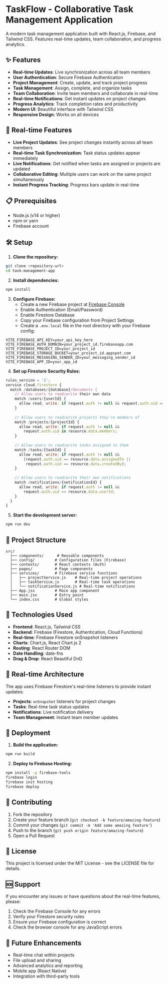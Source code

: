 # TaskFlow - Collaborative Task Management Application

A modern task management application built with React.js, Firebase, and Tailwind CSS. Features real-time updates, team collaboration, and progress analytics.

## ✨ Features

- **Real-time Updates**: Live synchronization across all team members
- **User Authentication**: Secure Firebase Authentication
- **Project Management**: Create, update, and track project progress
- **Task Management**: Assign, complete, and organize tasks
- **Team Collaboration**: Invite team members and collaborate in real-time
- **Real-time Notifications**: Get instant updates on project changes
- **Progress Analytics**: Track completion rates and productivity
- **Modern UI**: Beautiful interface with Tailwind CSS
- **Responsive Design**: Works on all devices

## 🚀 Real-time Features

- **Live Project Updates**: See project changes instantly across all team members
- **Real-time Task Synchronization**: Task status updates appear immediately
- **Live Notifications**: Get notified when tasks are assigned or projects are updated
- **Collaborative Editing**: Multiple users can work on the same project simultaneously
- **Instant Progress Tracking**: Progress bars update in real-time

## 📋 Prerequisites

- Node.js (v14 or higher)
- npm or yarn
- Firebase account

## 🛠️ Setup

1. **Clone the repository:**
```bash
git clone <repository-url>
cd task-management-app
```

2. **Install dependencies:**
```bash
npm install
```

3. **Configure Firebase:**
   - Create a new Firebase project at [Firebase Console](https://console.firebase.google.com)
   - Enable Authentication (Email/Password)
   - Enable Firestore Database
   - Copy your Firebase configuration from Project Settings
   - Create a `.env.local` file in the root directory with your Firebase config:

```env
VITE_FIREBASE_API_KEY=your_api_key_here
VITE_FIREBASE_AUTH_DOMAIN=your_project_id.firebaseapp.com
VITE_FIREBASE_PROJECT_ID=your_project_id
VITE_FIREBASE_STORAGE_BUCKET=your_project_id.appspot.com
VITE_FIREBASE_MESSAGING_SENDER_ID=your_messaging_sender_id
VITE_FIREBASE_APP_ID=your_app_id
```

4. **Set up Firestore Security Rules:**
```javascript
rules_version = '2';
service cloud.firestore {
  match /databases/{database}/documents {
    // Allow users to read/write their own data
    match /users/{userId} {
      allow read, write: if request.auth != null && request.auth.uid == userId;
    }
    
    // Allow users to read/write projects they're members of
    match /projects/{projectId} {
      allow read, write: if request.auth != null && 
        request.auth.uid in resource.data.members;
    }
    
    // Allow users to read/write tasks assigned to them
    match /tasks/{taskId} {
      allow read, write: if request.auth != null && 
        (request.auth.uid == resource.data.assignedTo || 
         request.auth.uid == resource.data.createdBy);
    }
    
    // Allow users to read/write their own notifications
    match /notifications/{notificationId} {
      allow read, write: if request.auth != null && 
        request.auth.uid == resource.data.userId;
    }
  }
}
```

5. **Start the development server:**
```bash
npm run dev
```

## 📁 Project Structure

```
src/
  ├── components/      # Reusable components
  ├── config/         # Configuration files (Firebase)
  ├── contexts/       # React contexts (Auth)
  ├── pages/          # Page components
  ├── services/       # Firebase service functions
  │   ├── projectService.js    # Real-time project operations
  │   ├── taskService.js       # Real-time task operations
  │   └── notificationService.js # Real-time notifications
  ├── App.jsx         # Main app component
  ├── main.jsx        # Entry point
  └── index.css       # Global styles
```

## 🔧 Technologies Used

- **Frontend**: React.js, Tailwind CSS
- **Backend**: Firebase (Firestore, Authentication, Cloud Functions)
- **Real-time**: Firebase Firestore onSnapshot listeners
- **Charts**: Chart.js, React Chart.js 2
- **Routing**: React Router DOM
- **Date Handling**: date-fns
- **Drag & Drop**: React Beautiful DnD

## 🔄 Real-time Architecture

The app uses Firebase Firestore's real-time listeners to provide instant updates:

- **Projects**: `onSnapshot` listeners for project changes
- **Tasks**: Real-time task status updates
- **Notifications**: Live notification delivery
- **Team Management**: Instant team member updates

## 🚀 Deployment

1. **Build the application:**
```bash
npm run build
```

2. **Deploy to Firebase Hosting:**
```bash
npm install -g firebase-tools
firebase login
firebase init hosting
firebase deploy
```

## 🤝 Contributing

1. Fork the repository
2. Create your feature branch (`git checkout -b feature/amazing-feature`)
3. Commit your changes (`git commit -m 'Add some amazing feature'`)
4. Push to the branch (`git push origin feature/amazing-feature`)
5. Open a Pull Request

## 📝 License

This project is licensed under the MIT License - see the LICENSE file for details.

## 🆘 Support

If you encounter any issues or have questions about the real-time features, please:

1. Check the Firebase Console for any errors
2. Verify your Firestore security rules
3. Ensure your Firebase configuration is correct
4. Check the browser console for any JavaScript errors

## 🔮 Future Enhancements

- Real-time chat within projects
- File upload and sharing
- Advanced analytics and reporting
- Mobile app (React Native)
- Integration with third-party tools